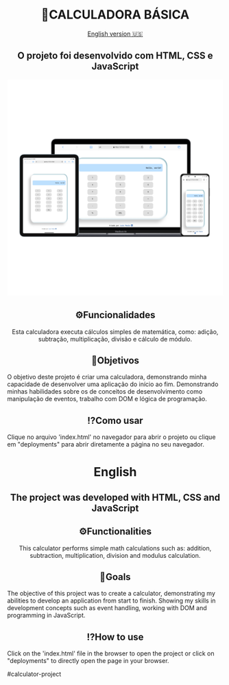 <h1 align=center>🧮CALCULADORA BÁSICA</h1>

<p align="center">
  <a href="#english">English version 🇺🇸</a>
</p>

<div align="center"><h2>O projeto foi desenvolvido com HTML, CSS e JavaScript</h2></div>

<div align="center"><img src="./src/images/project-img.jpg"></div>


<h2 align="center">⚙️Funcionalidades</h2>
<p align="center">Esta calculadora executa cálculos simples de matemática, como: adição, subtração, multiplicação, divisão e cálculo de módulo.</p>

<h2 align="center">🎯Objetivos</h2>
<p>O objetivo deste projeto é criar uma calculadora, demonstrando minha capacidade de desenvolver uma aplicação do início ao fim. Demonstrando minhas habilidades sobre os de conceitos de desenvolvimento como manipulação de eventos, trabalho com DOM e lógica de programação.</p>

<h2 align="center">⁉️Como usar</h2> 
<p>Clique no arquivo 'index.html' no navegador para abrir o projeto ou clique em "deployments" para abrir diretamente a página no seu navegador.</p>

<h1 align=center>English</h1>
<div align="center"><h2>The project was developed with HTML, CSS and JavaScript</h2></div>

<h2 align="center">⚙️Functionalities</h2>
<p align="center">This calculator performs simple math calculations such as: addition, subtraction, multiplication, division and modulus calculation.</p>

<h2 align="center">🎯Goals</h2>
<p>The objective of this project was to create a calculator, demonstrating my abilities to develop an application from start to finish. Showing my skills in development concepts such as event handling, working with DOM and programming  in JavaScript.</p>

<h2 align="center">⁉️How to use</h2>
<p>Click on the 'index.html' file in the browser to open the project or click on "deployments" to directly open the page in your browser.</p>
# c a l c u l a t o r - p r o j e c t 
 
 
